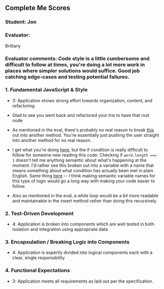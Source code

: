 ## Complete Me Scores
### Student: Jon

### Evaluator:
Brittany

### Evaluator comments: Code style is a little cumbersome and difficult to follow at times, you're doing a lot more work in places where simpler solutions would suffice. Good job catching edge-cases and testing potential failures.


### 1. Fundamental JavaScript & Style

* 3:  Application shows strong effort towards organization, content, and refactoring

* Glad to see you went back and refactored your trie to have that root node

* As mentioned in the eval, there's probably no real reason to break [this](https://github.com/JSweet314/prefix-trie/blob/master/lib/Trie.js#L31-L36) out into another method. You're essentially just pushing the user straight into another method for no real reason.

* I get what you're doing [here](https://github.com/JSweet314/prefix-trie/blob/master/lib/Trie.js#L22), but the if condition is really difficult to follow for someone new reading this code. Checking if `word.length === 1` doesn't tell me anything semantic about what's happening at the moment. I'd rather see this broken out into a variable with a name that means something about what condition has actually been met in plain English. Same thing [here](https://github.com/JSweet314/prefix-trie/blob/master/lib/Trie.js#L49) -- I think making semantic variable names for this type of logic would go a long way with making your code easier to follow.

* Also as mentioned in the eval, a while loop would be a bit more readable and maintainable in the insert method rather than doing this recursively. 


### 2. Test-Driven Development

* 4: Application is broken into components which are well tested in both isolation and integration using appropriate data

### 3. Encapsulation / Breaking Logic into Components

* 4: Application is expertly divided into logical components each with a clear, single responsibility

### 4. Functional Expectations

* 3: Application meets all requirements as laid out per the specification.
